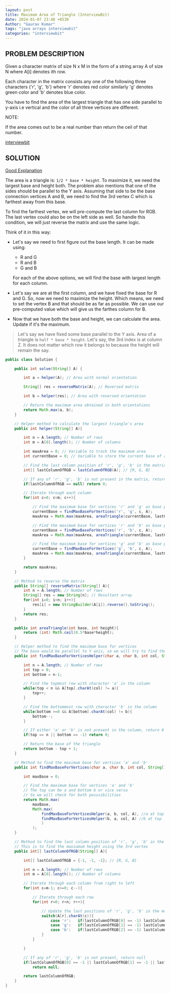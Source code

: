 ```yaml
---
layout: post
title: Maximum Area of Triangle (InterviewBit)
date: 2024-01-07 23:48 +0530
Author: "Gaurav Kumar"
tags: "java arrays interviewbit"
categories: "interviewbit"
---
```


## PROBLEM DESCRIPTION

Given a character matrix of size N x M in the form of a string array A of size N where A[i] denotes ith row.

Each character in the matrix consists any one of the following three characters {'r', 'g', 'b'} where 'r' denotes red color similarly 'g' denotes green color and 'b' denotes blue color.

You have to find the area of the largest triangle that has one side parallel to y-axis i.e vertical and the color of all three vertices are different.

NOTE:

If the area comes out to be a real number than return the ceil of that number.

[interviewbit](https://www.interviewbit.com/problems/maximum-area-of-triangle/)

## SOLUTION

[Good Explanation](https://www.algostreak.com/post/maximum-area-of-triangle-interviewbit-solution)

The area is a triangle is: `1/2 * base * height`. To maximize it, we need the largest base and height both. The problem also mentions that one of the sides should be parallel to the Y axis. Assuming that side to be the base connection vertices A and B, we need to find the 3rd vertex C which is farthest away from this base.

To find the farthest vertex, we will pre-compute the last column for RGB. The last vertex could also be on the left side as well. So handle this condition, we will just reverse the matrix and use the same logic.

Think of it in this way:

- Let's say we need to first figure out the base length. It can be made using:

  - R and G
  - R and B
  - G and B

  For each of the above options, we will find the base with largest length for each column.

- Let's say we are at the first column, and we have fixed the base for R and G. So, now we need to maximize the height. Which means, we need to set the vertex B and that should be as far as possible. We can use our pre-computed value which will give us the farthes column for B.

- Now that we have both the base and height, we can calculate the area. Update if it's the maximum.

> Let's say we have fixed some base parallel to the Y axis. Area of a triangle is `half * base * height`. Let's say, the 3rd index is at column Z. It does not matter which row it belongs to because the height will remain the say.

```java
public class Solution {

    public int solve(String[] A) {

        int a = helper(A); // Area with normal orientation

        String[] res = reverseMatrix(A); // Reversed matrix

        int b = helper(res); // Area with reversed orientation

        // Return the maximum area obtained in both orientations
        return Math.max(a, b);
    }

    // Helper method to calculate the largest triangle's area
    public int helper(String[] A){

        int n = A.length; // Number of rows
        int m = A[0].length(); // Number of columns

        int maxArea = 0; // Variable to track the maximum area
        int currentBase = 0; // Variable to store the current base of a triangle

        // Find the last column position of 'r', 'g', 'b' in the matrix
        int[] lastColumnOfRGB = lastColumnOfRGB(A); // {R, G, B}

        // If any of 'r', 'g', 'b' is not present in the matrix, return 0
        if(lastColumnOfRGB == null) return 0;

        // Iterate through each column
        for(int c=0; c<m; c++){

            // Find the maximum base for vertices 'r' and 'g' as base parallel to Y axix
            currentBase = findMaxBaseForVertices('r', 'g', c, A);
            maxArea = Math.max(maxArea, areaTriangle(currentBase, lastColumnOfRGB[2]-c));

            // Find the maximum base for vertices 'r' and 'b' as base parallel to Y axix
            currentBase = findMaxBaseForVertices('r', 'b', c, A);
            maxArea = Math.max(maxArea, areaTriangle(currentBase, lastColumnOfRGB[1]-c));

            // Find the maximum base for vertices 'g' and 'b' as base parallel to Y axix
            currentBase = findMaxBaseForVertices('g', 'b', c, A);
            maxArea = Math.max(maxArea, areaTriangle(currentBase, lastColumnOfRGB[0]-c));
        }

        return maxArea;
    }

    // Method to reverse the matrix
    public String[] reverseMatrix(String[] A){
        int n = A.length; // Number of rows
        String[] res = new String[n]; // Resultant array
        for(int i=0; i<n; i++){
            res[i] = new StringBuilder(A[i]).reverse().toString();
        }
        return res;
    }

    public int areaTriangle(int base, int height){
        return (int) Math.ceil(0.5*base*height);
    }

    // Helper method to find the maximum base for vertices
    // The base would be parallel to Y axis, so we will try to find the top and bottom of that base
    public int findMaxBaseForVerticesHelper(char a, char b, int col, String[] A){

        int n = A.length; // Number of rows
        int top = 0;
        int bottom = n-1;

        // Find the topmost row with character 'a' in the column
        while(top < n && A[top].charAt(col) != a){
            top++;
        }

        // Find the bottommost row with character 'b' in the column
        while(bottom >=0 && A[bottom].charAt(col) != b){
            bottom--;
        }

        // If either 'a' or 'b' is not present in the column, return 0
        if(top == n || bottom == -1) return 0;

        // Return the base of the triangle
        return bottom - top + 1;
    }

    // Method to find the maximum base for vertices 'a' and 'b'
    public int findMaxBaseForVertices(char a, char b, int col, String[] A){

        int maxBase = 0;

        // Find the maximum base for vertices 'a' and 'b'
        // The top can be a and bottom b or vice versa
        // So we will check for both posssibilities
        return Math.max(
            maxBase,
            Math.max(
                findMaxBaseForVerticesHelper(a, b, col, A), //a at top
                findMaxBaseForVerticesHelper(b, a, col, A) //b at top
                )
            );
    }

    // Method to find the last column position of 'r', 'g', 'b' in the matrix
    // This is to find the maxiumum height using the 3rd vertex
    public int[] lastColumnOfRGB(String[] A){

        int[] lastColumnOfRGB = {-1, -1, -1}; // {R, G, B}

        int n = A.length; // Number of rows
        int m = A[0].length(); // Number of columns

        // Iterate through each column from right to left
        for(int c=m-1; c>=0; c--){

            // Iterate through each row
            for(int r=0; r<n; r++){

                // Update the last positions of 'r', 'g', 'b' in the matrix, it it's the farthest column
                switch(A[r].charAt(c)){
                    case 'r':   if(lastColumnOfRGB[0] == -1) lastColumnOfRGB[0] = c+1; break;
                    case 'g':   if(lastColumnOfRGB[1] == -1) lastColumnOfRGB[1] = c+1; break;
                    case 'b':   if(lastColumnOfRGB[2] == -1) lastColumnOfRGB[2] = c+1; break;
                }
            }

        }

        // If any of 'r', 'g', 'b' is not present, return null
        if(lastColumnOfRGB[0] == -1 || lastColumnOfRGB[1] == -1 || lastColumnOfRGB[2] == -1)
            return null;

        return lastColumnOfRGB;
    }
}
```
